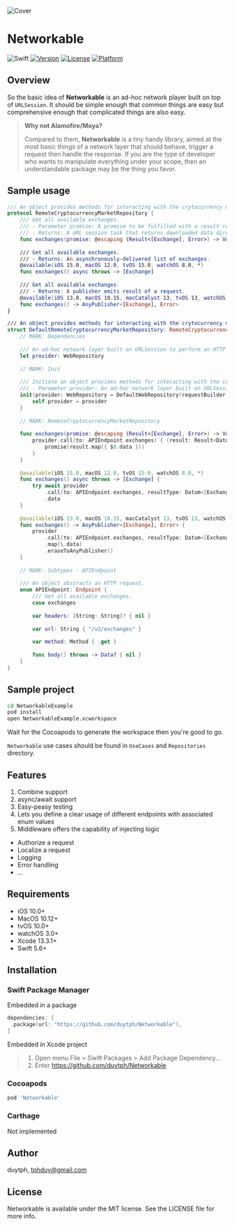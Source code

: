 ![Cover](Assets/Cover.png)

# Networkable

![Swift](https://github.com/duytph/Networkable/workflows/Swift/badge.svg)
[![Version](https://img.shields.io/cocoapods/v/Networkable.svg?style=flat)](https://cocoapods.org/pods/Networkable)
[![License](https://img.shields.io/cocoapods/l/Networkable.svg?style=flat)](https://cocoapods.org/pods/Networkable)
[![Platform](https://img.shields.io/cocoapods/p/Networkable.svg?style=flat)](https://cocoapods.org/pods/Networkable)

## Overview

So the basic idea of **Networkable** is an ad-hoc network player built on top of `URLSession`. It should be simple enough that common things are easy but comprehensive enough that complicated things are also easy.

>**Why not Alamofire/Moya?**
>
> Compared to them, **Networkable** is a tiny handy library, aimed at the most basic things of a network layer that should behave, trigger a request then handle the response.
>If you are the type of developer who wants to manipulate everything under your scope, then an understandable package may be the thing you favor.

## Sample usage

```swift
/// An object provides methods for interacting with the crytocurrency market data in the remote database.
protocol RemoteCryptocurrencyMarketRepository {
    /// Get all available exchanges.
    /// - Parameter promise: A promise to be fulfilled with a result represents either a success or a failure. The success value is the cart data of a store.
    /// - Returns: A URL session task that returns downloaded data directly to the app in memory.
    func exchanges(promise: @escaping (Result<[Exchange], Error>) -> Void) -> URLSessionDataTask?
    
    /// Get all available exchanges.
    /// - Returns: An asynchronously-delivered list of exchanges.
    @available(iOS 15.0, macOS 12.0, tvOS 15.0, watchOS 8.0, *)
    func exchanges() async throws -> [Exchange]
    
    /// Get all available exchanges.
    /// - Returns: A publisher emits result of a request.
    @available(iOS 13.0, macOS 10.15, macCatalyst 13, tvOS 13, watchOS 6, *)
    func exchanges() -> AnyPublisher<[Exchange], Error>
}

/// An object provides methods for interacting with the crytocurrency market data in the remote database.
struct DefaultRemoteCryptocurrencyMarketRepository: RemoteCryptocurrencyMarketRepository {
    // MARK: Dependencies
    
    /// An ad-hoc network layer built on URLSession to perform an HTTP request.
    let provider: WebRepository
    
    // MARK: Init
    
    /// Initiate an object provides methods for interacting with the crytocurrency market data in the remote database.
    /// - Parameter provider: An ad-hoc network layer built on URLSession to perform an HTTP request.
    init(provider: WebRepository = DefaultWebRepository(requestBuilder: URLRequestBuilder(baseURL: URL(string: "https://api.coincap.io")))) {
        self.provider = provider
    }
    
    // MARK: RemoteCryptocurrencyMarketRepository
    
    func exchanges(promise: @escaping (Result<[Exchange], Error>) -> Void) -> URLSessionDataTask? {
        provider.call(to: APIEndpoint.exchanges) { (result: Result<Datum<[Exchange]>, Error>) in
            promise(result.map({ $0.data }))
        }
    }
    
    @available(iOS 15.0, macOS 12.0, tvOS 15.0, watchOS 8.0, *)
    func exchanges() async throws -> [Exchange] {
        try await provider
            .call(to: APIEndpoint.exchanges, resultType: Datum<[Exchange]>.self)
            .data
    }
    
    @available(iOS 13.0, macOS 10.15, macCatalyst 13, tvOS 13, watchOS 6, *)
    func exchanges() -> AnyPublisher<[Exchange], Error> {
        provider
            .call(to: APIEndpoint.exchanges, resultType: Datum<[Exchange]>.self)
            .map(\.data)
            .eraseToAnyPublisher()
    }
    
    // MARK: Subtypes - APIEndpoint
    
    /// An object abstracts an HTTP request.
    enum APIEndpoint: Endpoint {
        /// Get all available exchanges.
        case exchanges
        
        var headers: [String: String]? { nil }
        
        var url: String { "/v2/exchanges" }
        
        var method: Method { .get }
        
        func body() throws -> Data? { nil }
    }
}
```

## Sample project

```bash
cd NetworkableExample
pod install
open NetworkableExample.xcworkspace
```
 
 Wait for the Cocoapods to generate the workspace then you're good to go. 

`Networkable` use cases should be found in `UseCases` and `Repositories` directory.

## Features

1. Combine support
2. async/await support
2. Easy-peasy testing
3. Lets you define a clear usage of different endpoints with associated enum values
4. Middleware offers the capability of injecting logic
 - Authorize a request
 - Localize a request
 - Logging
 - Error handling
 - ...

## Requirements
- iOS 10.0+
- MacOS 10.12+
- tvOS 10.0+
- watchOS 3.0+
- Xcode 13.3.1+
- Swift 5.6+

## Installation

### Swift Package Manager

Embedded in a package

```swift
dependencies: [
 .package(url: "https://github.com/duytph/Networkable"),
]
```

Embedded in Xcode project

> 1. Open menu File > Swift Packages > Add Package Dependency...
> 2. Enter https://github.com/duytph/Networkable

### Cocoapods

```ruby
pod 'Networkable'
```

### Carthage

Not implemented

## Author

duytph, tphduy@gmail.com

## License

Networkable is available under the MIT license. See the LICENSE file for more info.

